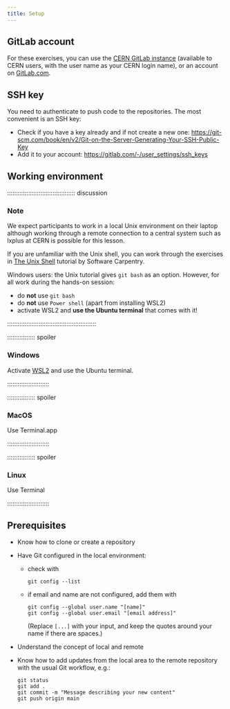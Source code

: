 ```yaml
---
title: Setup
---
```


## GitLab account

For these exercises, you can use the [CERN GitLab instance](https://gitlab.cern.ch/) (available to CERN users, with the user name as your CERN login name), or an account on [GitLab.com](https://gitlab.com/).

## SSH key

You need to authenticate to push code to the repositories. The most convenient is an SSH key:

- Check if you have a key already and if not create a new one: https://git-scm.com/book/en/v2/Git-on-the-Server-Generating-Your-SSH-Public-Key
- Add it to your account: https://gitlab.com/-/user_settings/ssh_keys



## Working environment

::::::::::::::::::::::::::::::::::::::: discussion

### Note

We expect participants to work in a local Unix environment on their laptop although working through a remote connection to a central system such as lxplus at CERN is possible for this lesson.

If you are unfamiliar with the Unix shell, you can work through the exercises in [The Unix Shell](https://swcarpentry.github.io/shell-novice/) tutorial by Software Carpentry. 

Windows users: the Unix tutorial gives `git bash` as an option. However, for all work during the hands-on session:

- do **not** use `git bash`
- do **not** use `Power shell` (apart from installing WSL2)
- activate WSL2 and **use the Ubuntu terminal** that comes with it!

:::::::::::::::::::::::::::::::::::::::::::::::::::

:::::::::::::::: spoiler

### Windows

Activate [WSL2](https://learn.microsoft.com/en-us/windows/wsl/install#install-wsl-command) and use the Ubuntu terminal.

::::::::::::::::::::::::

:::::::::::::::: spoiler

### MacOS

Use Terminal.app

::::::::::::::::::::::::


:::::::::::::::: spoiler

### Linux

Use Terminal

::::::::::::::::::::::::

## Prerequisites

- Know how to clone or create a repository
- Have Git configured in the local environment:
  - check with
    ```
    git config --list
    ```
  - if email and name are not configured, add them with
    ```
    git config --global user.name "[name]"
    git config --global user.email "[email address]"
    ``` 
    (Replace `[...]` with your input, and keep the quotes around your name if there are spaces.) 
- Understand the concept of local and remote 
- Know how to add updates from the local area to the remote repository with the usual Git workflow, e.g.:

  ```
  git status
  git add .
  git commit -m "Message describing your new content"
  git push origin main
  ```